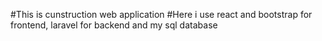 #This is cunstruction web application 
#Here i use react and bootstrap for frontend, laravel for backend and my sql database
